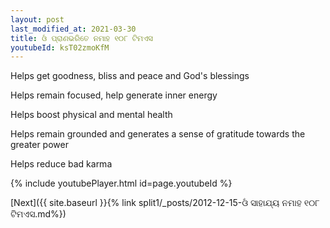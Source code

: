 ```yaml
---
layout: post
last_modified_at: 2021-03-30
title: ଓଁ ପ୍ରାଣଭରିତେ ନମାହ ୧୦୮ ଟିମଏସ
youtubeId: ksT02zmoKfM
---
```

 
 
Helps get goodness, bliss and peace and God's blessings
 
Helps remain focused, help generate inner energy 
 
Helps boost physical and mental health 
 
Helps remain grounded and generates a sense of gratitude towards the greater power 
 
Helps reduce bad karma
 
 
 
 


{% include youtubePlayer.html id=page.youtubeId %}
 
[Next]({{ site.baseurl }}{% link  split1/_posts/2012-12-15-ଓଁ ସାହାଯ୍ୟ ନମାହ ୧୦୮ ଟିମଏସ.md%})
 
